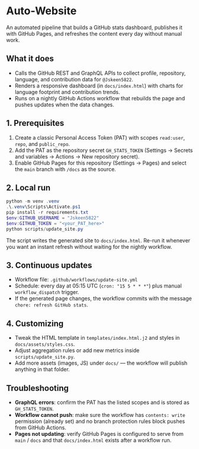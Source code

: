 # Auto-Website

An automated pipeline that builds a GitHub stats dashboard, publishes it with GitHub Pages, and refreshes the content every day without manual work.

## What it does
- Calls the GitHub REST and GraphQL APIs to collect profile, repository, language, and contribution data for `@Jskeen5822`.
- Renders a responsive dashboard (in `docs/index.html`) with charts for language footprint and contribution trends.
- Runs on a nightly GitHub Actions workflow that rebuilds the page and pushes updates when the data changes.

## 1. Prerequisites
1. Create a classic Personal Access Token (PAT) with scopes `read:user`, `repo`, and `public_repo`.
2. Add the PAT as the repository secret `GH_STATS_TOKEN` (Settings → Secrets and variables → Actions → New repository secret).
3. Enable GitHub Pages for this repository (Settings → Pages) and select the `main` branch with `/docs` as the source.

## 2. Local run
```powershell
python -m venv .venv
.\.venv\Scripts\Activate.ps1
pip install -r requirements.txt
$env:GITHUB_USERNAME = "Jskeen5822"
$env:GITHUB_TOKEN = "<your_PAT_here>"
python scripts/update_site.py
```
The script writes the generated site to `docs/index.html`. Re-run it whenever you want an instant refresh without waiting for the nightly workflow.

## 3. Continuous updates
- Workflow file: `.github/workflows/update-site.yml`
- Schedule: every day at 05:15 UTC (`cron: "15 5 * * *"`) plus manual `workflow_dispatch` trigger.
- If the generated page changes, the workflow commits with the message `chore: refresh GitHub stats`.

## 4. Customizing
- Tweak the HTML template in `templates/index.html.j2` and styles in `docs/assets/styles.css`.
- Adjust aggregation rules or add new metrics inside `scripts/update_site.py`.
- Add more assets (images, JS) under `docs/` — the workflow will publish anything in that folder.

## Troubleshooting
- **GraphQL errors**: confirm the PAT has the listed scopes and is stored as `GH_STATS_TOKEN`.
- **Workflow cannot push**: make sure the workflow has `contents: write` permission (already set) and no branch protection rules block pushes from GitHub Actions.
- **Pages not updating**: verify GitHub Pages is configured to serve from `main` / `docs` and that `docs/index.html` exists after a workflow run.
